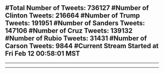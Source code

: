 #Total Number of Tweets: 736127 
#Number of Clinton Tweets: 216664
#Number of Trump Tweets: 191951
#Number of Sanders Tweets: 147106
#Number of Cruz Tweets: 139132
#Number of Rubio Tweets: 31431
#Number of Carson Tweets: 9844
#Current Stream Started at Fri Feb 12 00:58:01 MST
---
---
---
